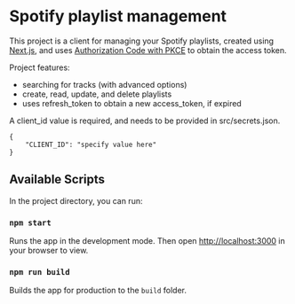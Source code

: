 # Spotify playlist management

This project is a client for managing your Spotify playlists, created using [Next.js](https://nextjs.org/), and uses [Authorization Code with PKCE](https://developer.spotify.com/documentation/web-api/tutorials/code-pkce-flow) to obtain the access token.

Project features:
- searching for tracks (with advanced options)
- create, read, update, and delete playlists
- uses refresh_token to obtain a new access_token, if expired

A client_id value is required, and needs to be provided in src/secrets.json.

```
{
    "CLIENT_ID": "specify value here"
}
```

## Available Scripts

In the project directory, you can run:

### `npm start`

Runs the app in the development mode.  Then open [http://localhost:3000](http://localhost:3000) in your browser to view.

### `npm run build`

Builds the app for production to the `build` folder.
